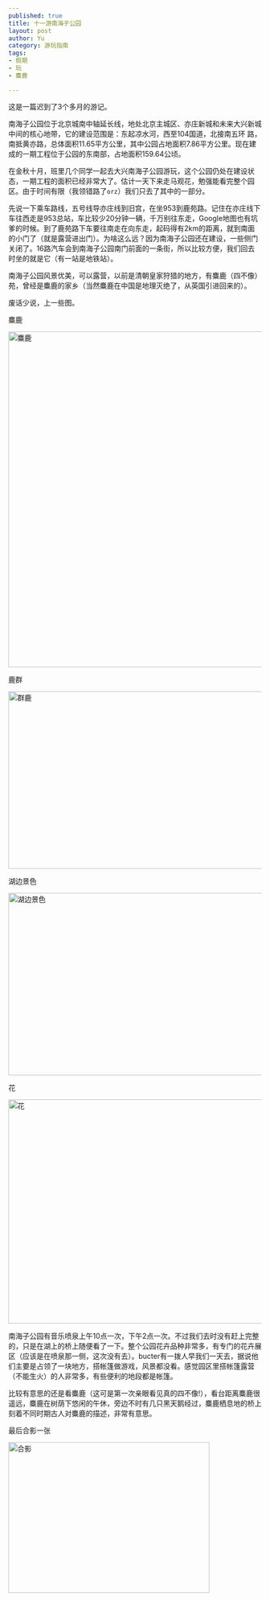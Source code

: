 ```yaml
--- 
published: true
title: 十一游南海子公园
layout: post
author: Yu
category: 游玩指南
tags: 
- 假期
- 玩
- 麋鹿

---
```

这是一篇迟到了3个多月的游记。

南海子公园位于北京城南中轴延长线，地处北京主城区、亦庄新城和未来大兴新城中间的核心地带，它的建设范围是：东起凉水河，西至104国道，北接南五环 路，南抵黄亦路，总体面积11.65平方公里，其中公园占地面积7.86平方公里。现在建成的一期工程位于公园的东南部，占地面积159.64公顷。

在金秋十月，班里几个同学一起去大兴南海子公园游玩，这个公园仍处在建设状态，一期工程的面积已经非常大了。估计一天下来走马观花，勉强能看完整个园区。由于时间有限（我领错路了<code>orz</code>）我们只去了其中的一部分。

先说一下乘车路线，五号线导亦庄线到旧宫，在坐953到鹿苑路。记住在亦庄线下车往西走是953总站，车比较少20分钟一辆，千万别往东走，Google地图也有坑爹的时候。到了鹿苑路下车要往南走在向东走，起码得有2km的距离，就到南面的小门了（就是露营进出门）。为啥这么远？因为南海子公园还在建设，一些侧门关闭了。16路汽车会到南海子公园南门前面的一条街，所以比较方便，我们回去时坐的就是它（有一站是地铁站）。

南海子公园风景优美，可以露营，以前是清朝皇家狩猎的地方，有麋鹿（四不像）苑，曾经是麋鹿的家乡（当然麋鹿在中国是地理灭绝了，从英国引进回来的）。

废话少说，上一些图。

麋鹿

<a href="https://i.imgur.com/15BT1.jpg"><img title="麋鹿" src="https://i.imgur.com/15BT1.jpg" alt="麋鹿" width="580" height="668" /></a>

鹿群

<a href="https://i.imgur.com/XjuxP.jpg"><img title="成群麋鹿" src="https://i.imgur.com/XjuxP.jpg" alt="群鹿" width="580" height="353" /></a>

湖边景色

<a href="https://i.imgur.com/a1tUy.jpg"><img title="湖边景色" src="https://i.imgur.com/a1tUy.jpg" alt="湖边景色" width="580" height="363" /></a>

花

<a href="https://i.imgur.com/VYAaZ.png"><img title="花" src="https://i.imgur.com/VYAaZ.png" alt="花" width="596" height="446" /></a>



南海子公园有音乐喷泉上午10点一次，下午2点一次。不过我们去时没有赶上完整的，只是在湖上的桥上随便看了一下。整个公园花卉品种非常多，有专门的花卉展区（应该是在喷泉那一侧，这次没有去）。bucter有一拨人早我们一天去，据说他们主要是占领了一块地方，搭帐篷做游戏，风景都没看。感觉园区里搭帐篷露营（不能生火）的人非常多，有些便利的地段都是帐篷。

比较有意思的还是看麋鹿（这可是第一次亲眼看见真的四不像!），看台距离麋鹿很遥远，麋鹿在树荫下悠闲的午休，旁边不时有几只黑天鹅经过，麋鹿栖息地的桥上刻着不同时期古人对麋鹿的描述，非常有意思。




最后合影一张

<a href="https://i.imgur.com/6bVwl.png"><img title="合影" src="https://i.imgur.com/6bVwl.png" alt="合影" width="400" height="300" /></a>
